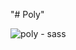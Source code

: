 "# Poly" 

![poly - sass](https://user-images.githubusercontent.com/8735775/31060143-6291313c-a70e-11e7-8673-a6ca35fc540b.png)
